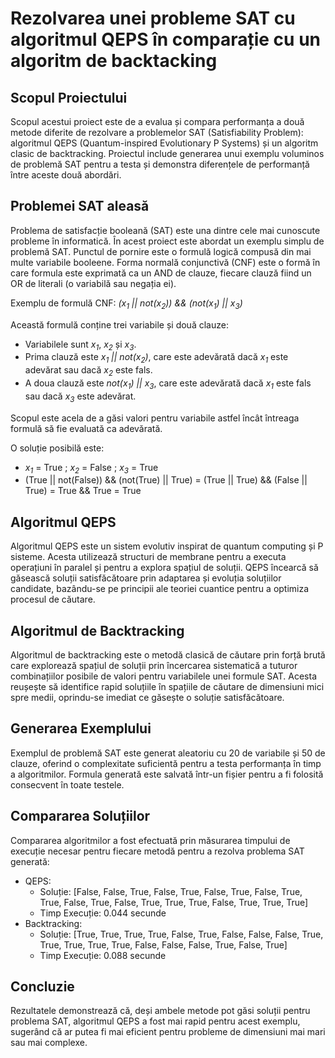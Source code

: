 # Rezolvarea unei probleme SAT cu algoritmul QEPS în comparație cu un algoritm de backtacking
## Scopul Proiectului
Scopul acestui proiect este de a evalua și compara performanța a două metode diferite de rezolvare a problemelor SAT (Satisfiability Problem): algoritmul QEPS (Quantum-inspired Evolutionary P Systems) și un algoritm clasic de backtracking. Proiectul include generarea unui exemplu voluminos de problemă SAT pentru a testa și demonstra diferențele de performanță între aceste două abordări.

## Problemei SAT aleasă
Problema de satisfacție booleană (SAT) este una dintre cele mai cunoscute probleme în informatică. În acest proiect este abordat un exemplu simplu de problemă SAT. Punctul de pornire este o formulă logică compusă din mai multe variabile booleene. Forma normală conjunctivă (CNF) este o formă în care formula este exprimată ca un AND de clauze, fiecare clauză fiind un OR de literali (o variabilă sau negația ei).

Exemplu de formulă CNF: _(x<sub>1</sub> || not(x<sub>2</sub>)) && (not(x<sub>1</sub>) || x<sub>3</sub>)_

Această formulă conține trei variabile și două clauze:
* Variabilele sunt _x<sub>1</sub>_, _x<sub>2</sub>_ și _x<sub>3</sub>_.
* Prima clauză este _x<sub>1</sub> || not(x<sub>2</sub>)_, care este adevărată dacă _x<sub>1</sub>_ este adevărat sau dacă _x<sub>2</sub>_ este fals.
* A doua clauză este _not(x<sub>1</sub>) || x<sub>3</sub>_, care este adevărată dacă _x<sub>1</sub>_ este fals sau dacă _x<sub>3</sub>_ este adevărat.

Scopul este acela de a găsi valori pentru variabile astfel încât întreaga formulă să fie evaluată ca adevărată.

O soluție posibilă este:
* _x<sub>1</sub>_ = True ; _x<sub>2</sub>_ = False ; _x<sub>3</sub>_ = True
* (True || not(False)) && (not(True) || True) = (True || True) && (False || True) = True && True = True

## Algoritmul QEPS
Algoritmul QEPS este un sistem evolutiv inspirat de quantum computing și P sisteme. Acesta utilizează structuri de membrane pentru a executa operațiuni în paralel și pentru a explora spațiul de soluții. QEPS încearcă să găsească soluții satisfăcătoare prin adaptarea și evoluția soluțiilor candidate, bazându-se pe principii ale teoriei cuantice pentru a optimiza procesul de căutare.

## Algoritmul de Backtracking
Algoritmul de backtracking este o metodă clasică de căutare prin forță brută care explorează spațiul de soluții prin încercarea sistematică a tuturor combinațiilor posibile de valori pentru variabilele unei formule SAT. Acesta reușește să identifice rapid soluțiile în spațiile de căutare de dimensiuni mici spre medii, oprindu-se imediat ce găsește o soluție satisfăcătoare.

## Generarea Exemplului 
Exemplul de problemă SAT este generat aleatoriu cu 20 de variabile și 50 de clauze, oferind o complexitate suficientă pentru a testa performanța în timp a  algoritmilor. Formula generată este salvată într-un fișier pentru a fi folosită consecvent în toate testele.

## Compararea Soluțiilor
Compararea algoritmilor a fost efectuată prin măsurarea timpului de execuție necesar pentru fiecare metodă pentru a rezolva problema SAT generată:

* QEPS:
    * Soluție: [False, False, True, False, True, False, True, False, True, True, False, True, False, True, True, True, False, True, True, True]
    * Timp Execuție: 0.044 secunde
* Backtracking:
    * Soluție: [True, True, True, True, False, True, False, False, False, True, True, True, True, True, False, False, False, True, False, True]
    * Timp Execuție: 0.088 secunde
  
## Concluzie
Rezultatele demonstrează că, deși ambele metode pot găsi soluții pentru problema SAT, algoritmul QEPS a fost mai rapid pentru acest exemplu, sugerând că ar putea fi mai eficient pentru probleme de dimensiuni mai mari sau mai complexe.